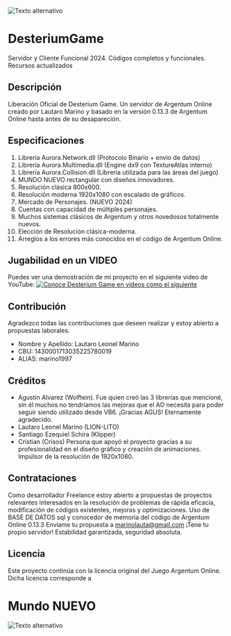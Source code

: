 
![Texto alternativo](https://i.imgur.com/ghb1yvD.png)

# DesteriumGame
Servidor y Cliente Funcional 2024. Códigos completos y funcionales. Recursos actualizados

## Descripción
Liberación Oficial de Desterium Game. Un servidor de Argentum Online creado por Lautaro Marino y basado en la versión 0.13.3 de Argentum Online hasta antes de su desapareción.

## Especificaciones
1. Librería Aurora.Network.dll (Protocolo Binario + envio de datos)
2. Librería Aurora.Multimedia.dll (Engine dx9 con TextureAtlas interno)
3. Librería Aurora.Collision.dll (Librería utilizada para las áreas del juego)
4. MUNDO NUEVO rectangular con diseños innovadores.
5. Resolución clásica 800x600.
6. Resolución moderna 1920x1080 con escalado de gráficos.
7. Mercado de Personajes. (NUEVO 2024)
8. Cuentas con capacidad de múltiples personajes.
9. Muchos sistemas clásicos de Argentum y otros novedosos totalmente nuevos.
10. Elección de Resolución clásica-moderna.
11. Arreglos a los errores más conocidos en el código de Argentum Online.



## Jugabilidad en un VIDEO
Puedes ver una demostración de mi proyecto en el siguiente video de YouTube:
[![Conoce Desterium Game en videos como el siguiente](http://img.youtube.com/vi/Mkytb78znQQ/maxresdefault.jpg)](https://www.youtube.com/watch?v=Mkytb78znQQ)

## Contribución
Agradezco todas las contribuciones que deseen realizar y estoy abierto a propuestas laborales.
- Nombre y Apellido: Lautaro Leonel Marino
- CBU: 1430001713035225780019
- ALIAS: marino1997

## Créditos

- Agustin Alvarez (Wolftein). Fue quien creó las 3 librerías que mencioné, sin él muchos no tendríamos las mejoras que el AO necesita para poder seguir siendo utilizado desde VB6. ¡Gracias AGUS! Eternamente agradecido.
- Lautaro Leonel Marino (LION-LITO)
- Santiago Ezequiel Schira (Klipper)
- Cristian (Crisos) Persona que apoyó el proyecto gracias a su profesionalidad en el diseño gráfico y creación de animaciones. Impulsor de la resolución de 1920x1080.

## Contrataciones
Como desarrollador Freelance estoy abierto a propuestas de proyectos relevantes interesados en la resolución de problemas de rápida eficacia, modificación de códigos existentes, mejoras y optimizaciones. Uso de BASE DE DATOS sql y conocedor de memoria del código de Argentum Online 0.13.3
Envíame tu propuesta a marinolauta@gmail.com
¡Tene tu propio servidor! Estabilidad garantizada, seguridad absoluta.

## Licencia
Este proyecto continúa con la licencia original del Juego Argentum Online. Dicha licencia corresponde a 

# Mundo NUEVO
![Texto alternativo](https://i.imgur.com/cKda5Qj.jpeg)
